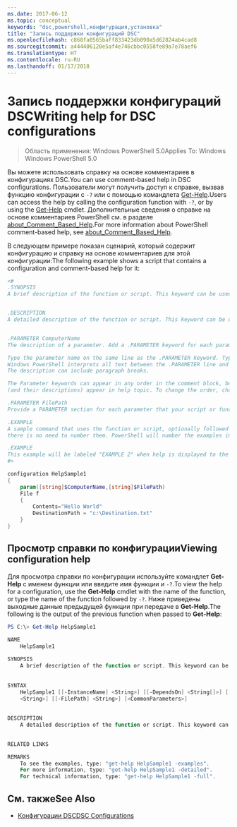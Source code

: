 ```yaml
---
ms.date: 2017-06-12
ms.topic: conceptual
keywords: "dsc,powershell,конфигурация,установка"
title: "Запись поддержки конфигураций DSC"
ms.openlocfilehash: c868fa0565baff833423db090a5d62824ab4cad8
ms.sourcegitcommit: a444406120e5af4e746cbbc0558fe89a7e78aef6
ms.translationtype: HT
ms.contentlocale: ru-RU
ms.lasthandoff: 01/17/2018
---
```

# <a name="writing-help-for-dsc-configurations"></a><span data-ttu-id="edeb8-103">Запись поддержки конфигураций DSC</span><span class="sxs-lookup"><span data-stu-id="edeb8-103">Writing help for DSC configurations</span></span>

><span data-ttu-id="edeb8-104">Область применения: Windows PowerShell 5.0</span><span class="sxs-lookup"><span data-stu-id="edeb8-104">Applies To: Windows Windows PowerShell 5.0</span></span>

<span data-ttu-id="edeb8-105">Вы можете использовать справку на основе комментариев в конфигурациях DSC.</span><span class="sxs-lookup"><span data-stu-id="edeb8-105">You can use comment-based help in DSC configurations.</span></span> <span data-ttu-id="edeb8-106">Пользователи могут получить доступ к справке, вызвав функцию конфигурации с `-?` или с помощью командлета [Get-Help](https://technet.microsoft.com/en-us/library/hh849696.aspx).</span><span class="sxs-lookup"><span data-stu-id="edeb8-106">Users can access the help by calling the configuration function with `-?`, or by using the [Get-Help](https://technet.microsoft.com/en-us/library/hh849696.aspx) cmdlet.</span></span> <span data-ttu-id="edeb8-107">Дополнительные сведения о справке на основе комментариев PowerShell см. в разделе [about_Comment_Based_Help](https://technet.microsoft.com/en-us/library/hh847834.aspx).</span><span class="sxs-lookup"><span data-stu-id="edeb8-107">For more information about PowerShell comment-based help, see [about_Comment_Based_Help](https://technet.microsoft.com/en-us/library/hh847834.aspx).</span></span>

<span data-ttu-id="edeb8-108">В следующем примере показан сценарий, который содержит конфигурацию и справку на основе комментариев для этой конфигурации:</span><span class="sxs-lookup"><span data-stu-id="edeb8-108">The following example shows a script that contains a configuration and comment-based help for it:</span></span>

```powershell
<#
.SYNOPSIS
A brief description of the function or script. This keyword can be used only once for each configuration.


.DESCRIPTION
A detailed description of the function or script. This keyword can be used only once for each configuration.


.PARAMETER ComputerName
The description of a parameter. Add a .PARAMETER keyword for each parameter in the function or script syntax.

Type the parameter name on the same line as the .PARAMETER keyword. Type the parameter description on the lines following the .PARAMETER keyword. 
Windows PowerShell interprets all text between the .PARAMETER line and the next keyword or the end of the comment block as part of the parameter description. 
The description can include paragraph breaks.

The Parameter keywords can appear in any order in the comment block, but the function or script syntax determines the order in which the parameters 
(and their descriptions) appear in help topic. To change the order, change the syntax.

.PARAMETER FilePath
Provide a PARAMETER section for each parameter that your script or function accepts.

.EXAMPLE
A sample command that uses the function or script, optionally followed by sample output and a description. Repeat this keyword for each example. If you have multiple examples,
there is no need to number them. PowerShell will number the examples in help text.

.EXAMPLE
This example will be labeled "EXAMPLE 2" when help is displayed to the user.
#>

configuration HelpSample1
{
    param([string]$ComputerName,[string]$FilePath)
    File f
    {
        Contents="Hello World"
        DestinationPath = "c:\Destination.txt"
    }
}
```

## <a name="viewing-configuration-help"></a><span data-ttu-id="edeb8-109">Просмотр справки по конфигурации</span><span class="sxs-lookup"><span data-stu-id="edeb8-109">Viewing configuration help</span></span>

<span data-ttu-id="edeb8-110">Для просмотра справки по конфигурации используйте командлет **Get-Help** с именем функции или введите имя функции и `-?`.</span><span class="sxs-lookup"><span data-stu-id="edeb8-110">To view the help for a configuration, use the **Get-Help** cmdlet with the name of the function, or type the name of the function followed by `-?`.</span></span> <span data-ttu-id="edeb8-111">Ниже приведены выходные данные предыдущей функции при передаче в **Get-Help**.</span><span class="sxs-lookup"><span data-stu-id="edeb8-111">The following is the output of the previous function when passed to **Get-Help**:</span></span>

```powershell
PS C:\> Get-Help HelpSample1

NAME
    HelpSample1
    
SYNOPSIS
    A brief description of the function or script. This keyword can be used only once for each configuration.
    
    
SYNTAX
    HelpSample1 [[-InstanceName] <String>] [[-DependsOn] <String[]>] [[-OutputPath] <String>] [[-ConfigurationData] <Hashtable>] [[-ComputerName] 
    <String>] [[-FilePath] <String>] [<CommonParameters>]
    
    
DESCRIPTION
    A detailed description of the function or script. This keyword can be used only once for each configuration.
    

RELATED LINKS

REMARKS
    To see the examples, type: "get-help HelpSample1 -examples".
    For more information, type: "get-help HelpSample1 -detailed".
    For technical information, type: "get-help HelpSample1 -full".
```

## <a name="see-also"></a><span data-ttu-id="edeb8-112">См. также</span><span class="sxs-lookup"><span data-stu-id="edeb8-112">See Also</span></span>
* [<span data-ttu-id="edeb8-113">Конфигурации DSC</span><span class="sxs-lookup"><span data-stu-id="edeb8-113">DSC Configurations</span></span>](configurations.md)


